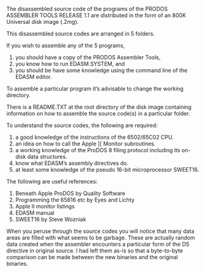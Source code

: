 The disassembled source code of the programs of the PRODOS ASSEMBLER TOOLS RELEASE 1.1 are
distributed in the form of an 800K Universal disk image (.2mg). 

This disassembled source codes are arranged in 5 folders.

If you wish to assemble any of the 5 programs,
1) you should have a copy of the PRODOS Assembler Tools,
2) you know how to run EDASM.SYSTEM, and
3) you should be have some knowledge using the command line of the EDASM editor.

To assemble a particular program  it’s advisable to change the working directory.

There is a README.TXT at the root directory of the disk image containing information on how to assemble the source code(s) in a particular folder.

To understand the source codes, the following are required:

1) a good knowledge of the instructions of the 6502/65C02 CPU.
2) an idea on how to call the Apple ][ Monitor subroutines.
3) a working knowledge of the ProDOS 8 filing protocol including its on-disk data structures.
4) know what EDASM’s assembly directives do.
5) at least some knowledge of the pseudo 16-bit microprocessor SWEET16.

The following are useful references:

1) Beneath Apple ProDOS by Quality Software
2) Programming the 65816 etc by Eyes and Lichty
3) Apple II monitor listings
4) EDASM manual
5) SWEET16 by Steve Wozniak

When you peruse through the source codes you will notice that many data areas are filled with what seems to be garbage. These are actually random data created when the assembler encounters a particular form of the DS directive in original source. I had left them as-is so that a byte-to-byte comparison can be made between the new binaries and the original binaries.
